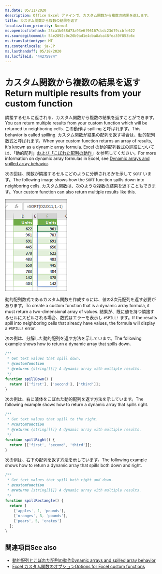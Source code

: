 ```yaml
---
ms.date: 05/11/2020
description: Office Excel アドインで、カスタム関数から複数の結果を返します。
title: カスタム関数から複数の結果を返す
localization_priority: Normal
ms.openlocfilehash: 23ca1b038d73a93e6f96167cbdc23d79ccbfe622
ms.sourcegitcommit: 54e2892c0c26b9ad1e4dba8aba48fea39f853b6c
ms.translationtype: MT
ms.contentlocale: ja-JP
ms.lasthandoff: 05/18/2020
ms.locfileid: "44275974"
---
```

# <a name="return-multiple-results-from-your-custom-function"></a><span data-ttu-id="653a4-103">カスタム関数から複数の結果を返す</span><span class="sxs-lookup"><span data-stu-id="653a4-103">Return multiple results from your custom function</span></span>

<span data-ttu-id="653a4-104">隣接するセルに返される、カスタム関数から複数の結果を返すことができます。</span><span class="sxs-lookup"><span data-stu-id="653a4-104">You can return multiple results from your custom function which will be returned to neighboring cells.</span></span> <span data-ttu-id="653a4-105">この動作は spilling と呼ばれます。</span><span class="sxs-lookup"><span data-stu-id="653a4-105">This behavior is called spilling.</span></span> <span data-ttu-id="653a4-106">カスタム関数が結果の配列を返す場合は、動的配列数式と呼ばれます。</span><span class="sxs-lookup"><span data-stu-id="653a4-106">When your custom function returns an array of results, it's known as a dynamic array formula.</span></span> <span data-ttu-id="653a4-107">Excel の動的配列数式の詳細については、「動的配列」[および「こぼれた配列の動作](https://support.office.com/article/dynamic-arrays-and-spilled-array-behavior-205c6b06-03ba-4151-89a1-87a7eb36e531)」を参照してください。</span><span class="sxs-lookup"><span data-stu-id="653a4-107">For more information on dynamic array formulas in Excel, see [Dynamic arrays and spilled array behavior](https://support.office.com/article/dynamic-arrays-and-spilled-array-behavior-205c6b06-03ba-4151-89a1-87a7eb36e531).</span></span>

<span data-ttu-id="653a4-108">次の図は、関数が隣接するセルにどのように分解されるかを示して `SORT` います。</span><span class="sxs-lookup"><span data-stu-id="653a4-108">The following image shows how the `SORT` function spills down into neighboring cells.</span></span> <span data-ttu-id="653a4-109">カスタム関数は、次のような複数の結果を返すこともできます。</span><span class="sxs-lookup"><span data-stu-id="653a4-109">Your custom function can also return multiple results like this.</span></span>

![複数のセルに複数の結果を表示する ' SORT ' 関数のスクリーンショット。](../images/dynamic-array-spill.png)

<span data-ttu-id="653a4-111">動的配列数式であるカスタム関数を作成するには、値の2次元配列を返す必要があります。</span><span class="sxs-lookup"><span data-stu-id="653a4-111">To create a custom function that is a dynamic array formula, it must return a two-dimensional array of values.</span></span> <span data-ttu-id="653a4-112">結果が、既に値を持つ隣接するセルにスピルされる場合、数式はエラーを表示し `#SPILL!` ます。</span><span class="sxs-lookup"><span data-stu-id="653a4-112">If the results spill into neighboring cells that already have values, the formula will display a `#SPILL!` error.</span></span>

<span data-ttu-id="653a4-113">次の例は、分解した動的配列を返す方法を示しています。</span><span class="sxs-lookup"><span data-stu-id="653a4-113">The following example shows how to return a dynamic array that spills down.</span></span>

```javascript
/**
 * Get text values that spill down.
 * @customfunction
 * @returns {string[][]} A dynamic array with multiple results.
 */
function spillDown() {
  return [['first'], ['second'], ['third']];
}
```

<span data-ttu-id="653a4-114">次の例は、右に液体をこぼれた動的配列を返す方法を示しています。</span><span class="sxs-lookup"><span data-stu-id="653a4-114">The following example shows how to return a dynamic array that spills right.</span></span> 

```javascript
/**
 * Get text values that spill to the right.
 * @customfunction
 * @returns {string[][]} A dynamic array with multiple results.
 */
function spillRight() {
  return [['first', 'second', 'third']];
}
```

<span data-ttu-id="653a4-115">次の例は、右下の配列を返す方法を示しています。</span><span class="sxs-lookup"><span data-stu-id="653a4-115">The following example shows how to return a dynamic array that spills both down and right.</span></span>

```javascript
/**
 * Get text values that spill both right and down.
 * @customfunction
 * @returns {string[][]} A dynamic array with multiple results.
 */
function spillRectangle() {
  return [
    ['apples', 1, 'pounds'],
    ['oranges', 3, 'pounds'],
    ['pears', 5, 'crates']
  ];
}
```

## <a name="see-also"></a><span data-ttu-id="653a4-116">関連項目</span><span class="sxs-lookup"><span data-stu-id="653a4-116">See also</span></span>

- [<span data-ttu-id="653a4-117">動的配列とこぼれた配列の動作</span><span class="sxs-lookup"><span data-stu-id="653a4-117">Dynamic arrays and spilled array behavior</span></span>](https://support.microsoft.com/office/205c6b06-03ba-4151-89a1-87a7eb36e531)
- [<span data-ttu-id="653a4-118">Excel カスタム関数のオプション</span><span class="sxs-lookup"><span data-stu-id="653a4-118">Options for Excel custom functions</span></span>](custom-functions-parameter-options.md)